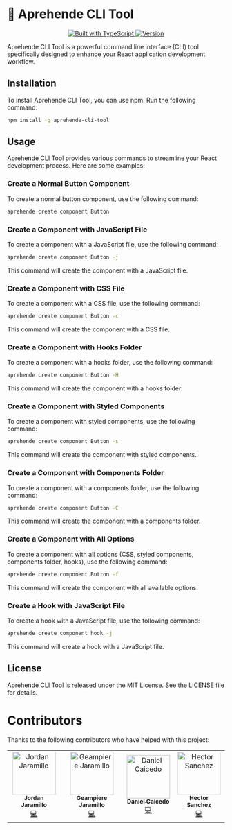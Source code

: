 # 🚀 Aprehende CLI Tool

<p align="center">
  <a href="https://www.typescriptlang.org/">
    <img src="https://img.shields.io/badge/built%20with-TypeScript-blue.svg" alt="Built with TypeScript">
  </a>
  <a href="https://www.npmjs.com/package/aprehende-cli-tool">
    <img src="https://img.shields.io/npm/v/aprehende-cli-tool.svg" alt="Version">
  </a>
</p>

Aprehende CLI Tool is a powerful command line interface (CLI) tool specifically designed to enhance your React application development workflow.

## Installation

To install Aprehende CLI Tool, you can use npm. Run the following command:

```bash
npm install -g aprehende-cli-tool
```

## Usage

Aprehende CLI Tool provides various commands to streamline your React development process. Here are some examples:

### Create a Normal Button Component

To create a normal button component, use the following command:

```bash
aprehende create component Button
```

### Create a Component with JavaScript File

To create a component with a JavaScript file, use the following command:

```bash
aprehende create component Button -j
```

This command will create the component with a JavaScript file.

### Create a Component with CSS File

To create a component with a CSS file, use the following command:

```bash
aprehende create component Button -c
```

This command will create the component with a CSS file.

### Create a Component with Hooks Folder

To create a component with a hooks folder, use the following command:

```bash
aprehende create component Button -H
```

This command will create the component with a hooks folder.

### Create a Component with Styled Components

To create a component with styled components, use the following command:

```bash
aprehende create component Button -s
```

This command will create the component with styled components.

### Create a Component with Components Folder

To create a component with a components folder, use the following command:

```bash
aprehende create component Button -C
```

This command will create the component with a components folder.

### Create a Component with All Options

To create a component with all options (CSS, styled components, components folder, hooks), use the following command:

```bash
aprehende create component Button -f
```

This command will create the component with all available options.

### Create a Hook with JavaScript File

To create a hook with a JavaScript file, use the following command:

```bash
aprehende create component hook -j
```

This command will create a hook with a JavaScript file.

## License

Aprehende CLI Tool is released under the MIT License. See the LICENSE file for details.

# Contributors

Thanks to the following contributors who have helped with this project:

<table>
  <tr>
    <td align="center"><a href="https://github.com/jnadroj"><img src="https://github.com/jnadroj.png" width="100px;" alt="Jordan Jaramillo"/><br /><sub><b>Jordan Jaramillo</b></sub></a><br />
    <a href="https://github.com/aprehende/aprehende-cli-tool/commits?author=jnadroj" title="Code">💻</a></td>
    <td align="center"><a href="https://github.com/geamdev"><img src="https://github.com/geamdev.png" width="100px;" alt="Geampiere Jaramillo"/><br /><sub><b>Geampiere Jaramillo</b></sub></a><br />
    <a href="https://github.com/aprehende/aprehende-cli-tool/commits?author=geamdev" title="Code">💻</a></td>
    <td align="center"><a href="https://github.com/dcaicedoe"><img src="https://github.com/dcaicedoe.png" width="100px;" alt="Daniel Caicedo"/><br /><sub><b>Daniel Caicedo</b></sub></a><br />
    <a href="https://github.com/aprehende/aprehende-cli-tool/commits?author=dcaicedoe" title="Code">💻</a></td>
    <td align="center"><a href="https://github.com/TitoWin94"><img src="https://github.com/TitoWin94.png" width="100px;" alt="Hector Sanchez"/><br /><sub><b>Hector Sanchez</b></sub></a><br />
    <a href="https://github.com/aprehende/aprehende-cli-tool/commits?author=TitoWin94" title="Code">💻</a>
    </td>
  </tr>
</table>
